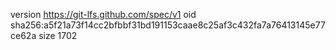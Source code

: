 version https://git-lfs.github.com/spec/v1
oid sha256:a5f21a73f14cc2bfbbf31bd191153caae8c25af3c432fa7a76413145e77ce62a
size 1702
